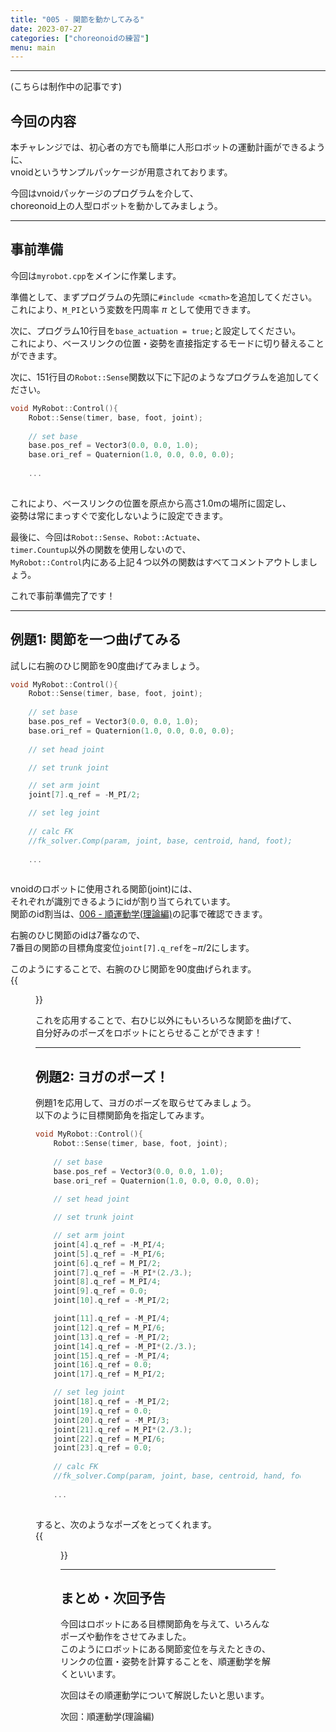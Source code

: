 ```yaml
---
title: "005 - 関節を動かしてみる"
date: 2023-07-27
categories: ["choreonoidの練習"]
menu: main
---
```


---

(こちらは制作中の記事です)

## 今回の内容

本チャレンジでは、初心者の方でも簡単に人形ロボットの運動計画ができるように、  
vnoidというサンプルパッケージが用意されております。

今回はvnoidパッケージのプログラムを介して、  
choreonoid上の人型ロボットを動かしてみましょう。

---

## 事前準備

今回は`myrobot.cpp`をメインに作業します。

準備として、まずプログラムの先頭に`#include <cmath>`を追加してください。  
これにより、`M_PI`という変数を円周率 $\pi$ として使用できます。

次に、プログラム10行目を`base_actuation = true;`と設定してください。  
これにより、ベースリンクの位置・姿勢を直接指定するモードに切り替えることができます。

次に、151行目の`Robot::Sense`関数以下に下記のようなプログラムを追加してください。  
```c
void MyRobot::Control(){
    Robot::Sense(timer, base, foot, joint);
    
    // set base
    base.pos_ref = Vector3(0.0, 0.0, 1.0);
    base.ori_ref = Quaternion(1.0, 0.0, 0.0, 0.0);
    
    ...
    
```
これにより、ベースリンクの位置を原点から高さ1.0mの場所に固定し、  
姿勢は常にまっすぐで変化しないように設定できます。

最後に、今回は`Robot::Sense`、`Robot::Actuate`、  
`timer.Countup`以外の関数を使用しないので、  
`MyRobot::Control`内にある上記４つ以外の関数はすべてコメントアウトしましょう。

これで事前準備完了です！

---

## 例題1: 関節を一つ曲げてみる

試しに右腕のひじ関節を90度曲げてみましょう。  
```c
void MyRobot::Control(){
    Robot::Sense(timer, base, foot, joint);
    
    // set base
    base.pos_ref = Vector3(0.0, 0.0, 1.0);
    base.ori_ref = Quaternion(1.0, 0.0, 0.0, 0.0);
    
    // set head joint

    // set trunk joint

    // set arm joint
    joint[7].q_ref = -M_PI/2;

    // set leg joint
    
    // calc FK
    //fk_solver.Comp(param, joint, base, centroid, hand, foot);
    
    ...
    
```
vnoidのロボットに使用される関節(joint)には、  
それぞれが識別できるようにidが割り当てられています。  
関節のid割当は、[006 - 順運動学(理論編)](https://koomiy.github.io/posts/fk_solver/)の記事で確認できます。

右腕のひじ関節のidは7番なので、  
7番目の関節の目標角度変位`joint[7].q_ref`を$-\pi/2$にします。

このようにすることで、右腕のひじ関節を90度曲げられます。  
{{<figure src="./right_elbow.gif" class="center" alt="右ひじを曲げる" width="50%">}}

これを応用することで、右ひじ以外にもいろいろな関節を曲げて、  
自分好みのポーズをロボットにとらせることができます！

---

## 例題2: ヨガのポーズ！

例題1を応用して、ヨガのポーズを取らせてみましょう。  
以下のように目標関節角を指定してみます。

```c
void MyRobot::Control(){
    Robot::Sense(timer, base, foot, joint);
    
    // set base
    base.pos_ref = Vector3(0.0, 0.0, 1.0);
    base.ori_ref = Quaternion(1.0, 0.0, 0.0, 0.0);
    
    // set head joint

    // set trunk joint

    // set arm joint
    joint[4].q_ref = -M_PI/4;
    joint[5].q_ref = -M_PI/6;
    joint[6].q_ref = M_PI/2;
    joint[7].q_ref = -M_PI*(2./3.);
    joint[8].q_ref = M_PI/4;
    joint[9].q_ref = 0.0;
    joint[10].q_ref = -M_PI/2;

    joint[11].q_ref = -M_PI/4;
    joint[12].q_ref = M_PI/6;
    joint[13].q_ref = -M_PI/2;
    joint[14].q_ref = -M_PI*(2./3.);
    joint[15].q_ref = -M_PI/4;
    joint[16].q_ref = 0.0;
    joint[17].q_ref = M_PI/2;

    // set leg joint
    joint[18].q_ref = -M_PI/2;
    joint[19].q_ref = 0.0;
    joint[20].q_ref = -M_PI/3;
    joint[21].q_ref = M_PI*(2./3.);
    joint[22].q_ref = M_PI/6;
    joint[23].q_ref = 0.0;
    
    // calc FK
    //fk_solver.Comp(param, joint, base, centroid, hand, foot);
    
    ...
    
```

すると、次のようなポーズをとってくれます。  
{{<figure src="./yoga_pose.gif" class="center" alt="ヨガのポーズ" width="50%">}}

---

## まとめ・次回予告

今回はロボットにある目標関節角を与えて、いろんなポーズや動作をさせてみました。  
このようにロボットにある関節変位を与えたときの、  
リンクの位置・姿勢を計算することを、順運動学を解くといいます。

次回はその順運動学について解説したいと思います。


次回：順運動学(理論編)
